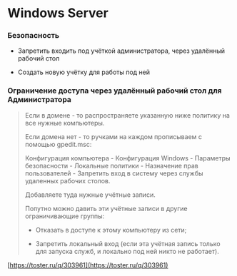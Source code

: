 # Windows Server

### Безопасность

* Запретить входить под учёткой администратора, через удалённый рабочий стол

* Создать новую учётку для работы под ней

### Ограничение доступа через удалённый рабочий стол для Администратора

> Если в домене - то распространяете указанную ниже политику на все нужные компьютеры.
>
> Если домена нет - то ручками на каждом прописываем с помощью gpedit.msc:
>
> Конфигурация компьютера - Конфигурация Windows - Параметры безопасности - Локальные политики - Назначение прав пользователей - Запретить вход в систему через службы удаленных рабочих столов.
>
> Добавляете туда нужные учётные записи.
>
> Попутно можно давить эти учётные записи в другие ограничивающие группы:
>
> * Отказать в доступе к этому компьютеру из сети;
>
> * Запретить локальный вход \(если эта учётная запись только для запуска служб, и локально под ней никто не работает\).

[https://toster.ru/q/303961](https://toster.ru/q/303961)

